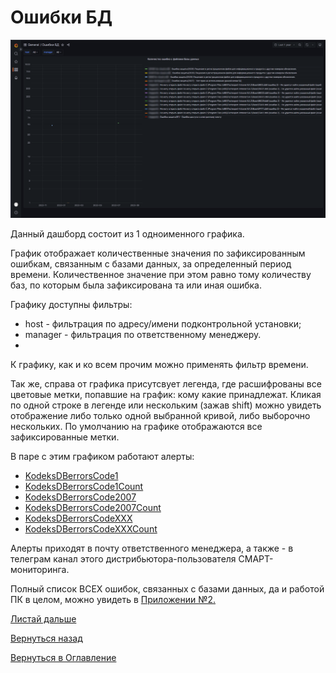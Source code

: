 # Ошибки БД

![Ошибки БД](img/db-errors/db-errors.png "Ошибки БД")

Данный дашборд состоит из 1 одноименного графика.

График отображает количественные значения по зафиксированным ошибкам, связанным с базами данных, за определенный период времени.
Количественное значение при этом равно тому количеству баз, по которым была зафиксирована та или иная ошибка.

Графику доступны фильтры:
- host - фильтрация по адресу/имени подконтрольной установки;
- manager - фильтрация по ответственному менеджеру.
- 
К графику, как и ко всем прочим можно применять фильтр времени.

Так же, справа от графика присутсвует легенда, где расшифрованы все цветовые метки, попавшие на график: кому какие принадлежат.
Кликая по одной строке в легенде или нескольким (зажав shift) можно увидеть отображение либо только одной выбранной кривой, либо выборочно нескольких.
По умолчанию на графике отображаются все зафиксированные метки.

В паре с этим графиком работают алерты:
- [KodeksDBerrorsCode1](http://smart.uniclass.ru/docs/errors/KodeksDBerrorsCode1.md)
- [KodeksDBerrorsCode1Count](http://smart.uniclass.ru/docs/errors/KodeksDBerrorsCode1Count.md)
- [KodeksDBerrorsCode2007](http://smart.uniclass.ru/docs/errors/KodeksDBerrorsCode2007.md)
- [KodeksDBerrorsCode2007Count](http://smart.uniclass.ru/docs/errors/KodeksDBerrorsCode2007Count.md)
- [KodeksDBerrorsCodeXXX](http://smart.uniclass.ru/docs/errors/KodeksDBerrorsCodeXXX.md)
- [KodeksDBerrorsCodeXXXCount](http://smart.uniclass.ru/docs/errors/KodeksDBerrorsCodeXXXCount.md)

Алерты приходят в почту ответственного менеджера, а также - в телеграм канал этого дистрибьютора-пользователя СМАРТ-мониторинга.

Полный список ВСЕХ ошибок, связанных с базами данных, да и работой ПК в целом, можно увидеть в [Приложении №2.](000-appendix-2.md)

[Листай дальше](091-connected-users.md)

[Вернуться назад](080-dashboards.md)

[Вернуться в Оглавление](Readme.md)